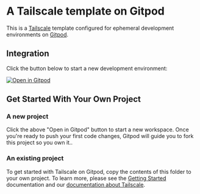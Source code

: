 # A Tailscale template on Gitpod

This is a [Tailscale](https://tailscale.com/) template configured for ephemeral development environments on [Gitpod](https://www.gitpod.io/).

## Integration

Click the button below to start a new development environment:

[![Open in Gitpod](https://gitpod.io/button/open-in-gitpod.svg)](https://gitpod.io/#https://github.com/gitpod-io/template-tailscale)

## Get Started With Your Own Project

### A new project

Click the above "Open in Gitpod" button to start a new workspace. Once you're ready to push your first code changes, Gitpod will guide you to fork this project so you own it..

### An existing project

To get started with Tailscale on Gitpod, copy the contents of this folder to your own project. To learn more, please see the [Getting Started](https://www.gitpod.io/docs/getting-started) documentation and our [documentation about Tailscale](https://www.gitpod.io/docs/configure/tailscale). 
